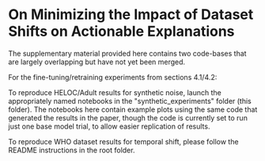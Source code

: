 # On Minimizing the Impact of Dataset Shifts on Actionable Explanations

The supplementary material provided here contains two code-bases
that are largely overlapping but have not yet been merged.

For the fine-tuning/retraining experiments from sections 4.1/4.2:

To reproduce HELOC/Adult results for synthetic noise,
launch the appropriately named notebooks in the "synthetic_experiments" folder (this folder).
The notebooks here contain example plots using the same code that generated
the results in the paper, though the code is currently set to run
just one base model trial, to allow easier replication of results.

To reproduce WHO dataset results for temporal shift, please
follow the README instructions in the root folder.
